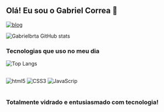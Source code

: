 ## Olá! Eu sou o Gabriel Correa 🤙

[![blog](https://img.shields.io/badge/LinkedIn-0077B5?style=for-the-badge&logo=linkedin&logoColor=white)](https://www.linkedin.com/in/gabrielbrta/)

![Gabrielbrta GitHub stats](https://github-readme-stats.vercel.app/api?username=gabrielbrta&show_icons=true&theme=radical)


### Tecnologias que uso no meu dia
![Top Langs](https://github-readme-stats.vercel.app/api/top-langs/?username=gabrielbrta)<br>
<div style="display: inline_block"><br>
<img style= align="center" alt="html5" src="https://img.shields.io/badge/HTML5-E34F26?style=for-the-badge&logo=html5&logoColor=white"/>
<img style= align="center" alt="CSS3" src="https://img.shields.io/badge/CSS3-1572B6?style=for-the-badge&logo=css3&logoColor=white"/>
<img style= align="center" alt="JavaScrip" src="https://img.shields.io/badge/JavaScript-F7DF1E?style=for-the-badge&logo=javascript&logoColor=black"/>
</div><br>


### Totalmente vidrado e entusiasmado com tecnologia!
